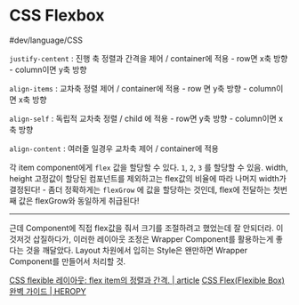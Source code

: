# CSS Flexbox
#dev/language/CSS

`justify-centent` : 진행 축 정렬과 간격을 제어 / container에 적용 
	- row면 x축 방향
	- column이면 y축 방향

`align-items` : 교차축 정렬 제어 / container에 적용
	- row 면 y축 방향
	- column이면 x축 방향

`align-self` : 독립적 교차축 정렬 / child 에 적용
	- row면 y축 방향
	- column이면 x축 방향

`align-content` : 여러줄 일경우 교차축 제어 / container에 적용 



각 item component에게 `flex` 값을 할당할 수 있다. `1`, `2`, `3` 를 할당할 수 있음. width, height 고정값이 할당된 컴포넌트를 제외하고는 flex값의 비율에 따라 나머지 width가 결정된다! 
	- 좀더 정확하게는 `flexGrow` 에 값을 할당하는 것인데, flex에 전달하는 첫번째 값은 flexGrow와 동일하게 취급된다! 

- - - -
근데 Component에 직접 flex값을 줘서 크기를 조절하려고 했었는데 잘 안되더라. 이것저것 삽질하다가, 이러한 레이아웃 조정은 Wrapper Component를 활용하는게 좋다는 것을 깨달았다. Layout 차원에서 입히는  Style은 왠만하면 Wrapper Component를 만들어서 처리할 것. 


[CSS flexible 레이아웃: flex item의 정렬과 간격. | article](https://naradesign.github.io/article/flex-justify-align.html)
[CSS Flex(Flexible Box) 완벽 가이드 | HEROPY](https://heropy.blog/2018/11/24/css-flexible-box/)